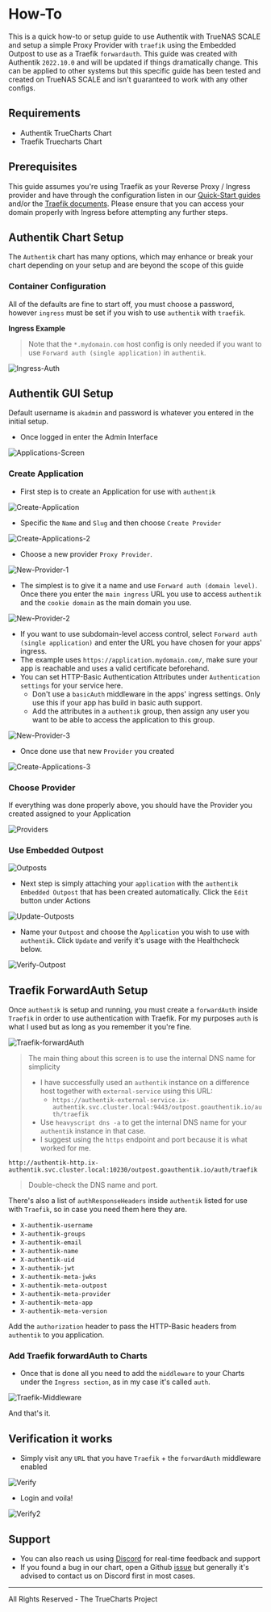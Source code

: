# How-To

This is a quick how-to or setup guide to use Authentik with TrueNAS SCALE and setup a simple Proxy Provider with `traefik` using the Embedded Outpost to use as a Traefik `forwardauth`. This guide was created with Authentik `2022.10.0` and will be updated if things dramatically change.
This can be applied to other systems but this specific guide has been tested and created on TrueNAS SCALE and isn't guaranteed to work with any other configs.

## Requirements

- Authentik TrueCharts Chart
- Traefik Truecharts Chart

## Prerequisites

This guide assumes you're using Traefik as your Reverse Proxy / Ingress provider and have through the configuration listen in our [Quick-Start guides](https://truecharts.org/docs/manual/SCALE%20Apps/adding-letsencrypt) and/or the [Traefik documents](https://truecharts.org/charts/enterprise/traefik/how-to/). Please ensure that you can access your domain properly with Ingress before attempting any further steps.

## Authentik Chart Setup

The `Authentik` chart has many options, which may enhance or break your chart depending on your setup and are beyond the scope of this guide

### Container Configuration

All of the defaults are fine to start off, you must choose a password, however `ingress` must be set if you wish to use `authentik` with `traefik`.

**Ingress Example**

> Note that the `*.mydomain.com` host config is only needed if you want to use `Forward auth (single application)` in `authentik`.


![Ingress-Auth](img/Ingress-Auth.png)

## Authentik GUI Setup

Default username is `akadmin` and password is whatever you entered in the initial setup.

- Once logged in enter the Admin Interface

![Applications-Screen](img/Applications-Screen.png)

### Create Application

- First step is to create an Application for use with `authentik`

![Create-Application](img/Create-Applications.png)

- Specific the `Name` and `Slug` and then choose `Create Provider`

![Create-Applications-2](img/Create-Applications-2.png)

- Choose a new provider `Proxy Provider`.

![New-Provider-1](img/New-Provider-1.png)

- The simplest is to give it a name and use `Forward auth (domain level)`. Once there you enter the `main ingress` URL you use to access `authentik` and the `cookie domain` as the main domain you use.

![New-Provider-2](img/New-Provider-2.png)


- If you want to use subdomain-level access control, select `Forward auth (single application)` and enter the URL you have chosen for your apps' ingress.
- The example uses `https://application.mydomain.com/`, make sure your app is reachable and uses a valid certificate beforehand. 
- You can set HTTP-Basic Authentication Attributes under `Authentication settings` for your service here. 
  - Don't use a `basicAuth` middleware in the apps' ingress settings. Only use this if your app has build in basic auth support. 
  - Add the attributes in a `authentik` group, then assign any user you want to be able to access the application to this group.


![New-Provider-3](image.png)


- Once done use that new `Provider` you created

![Create-Applications-3](img/Create-Applications-3.png)

### Choose Provider

If everything was done properly above, you should have the Provider you created assigned to your Application

![Providers](img/Providers.png)

### Use Embedded Outpost

![Outposts](img/Outposts.png)

- Next step is simply attaching your `application` with the `authentik Embedded Outpost` that has been created automatically. Click the `Edit` button under Actions

![Update-Outposts](img/Update-Outpost.png)

- Name your `Outpost` and choose the `Application` you wish to use with `authentik`. Click `Update` and verify it's usage with the Healthcheck below.

![Verify-Outpost](img/Verify-Outpost.png)

## Traefik ForwardAuth Setup

Once `authentik` is setup and running, you must create a `forwardAuth` inside `Traefik` in order to use authentication with Traefik. For my purposes `auth` is what I used but as long as you remember it you're fine.

![Traefik-forwardAuth](img/Traefik-forwardAuth.png)


> The main thing about this screen is to use the internal DNS name for simplicity
> - I have successfully used an `authentik` instance on a difference host together with `external-service` using this URL: 
>   - `https://authentik-external-service.ix-authentik.svc.cluster.local:9443/outpost.goauthentik.io/auth/traefik`
> - Use `heavyscript dns -a` to get the internal DNS name for your `authentik` instance in that case. 
> - I suggest using the `https` endpoint and port because it is what worked for me.


```
http://authentik-http.ix-authentik.svc.cluster.local:10230/outpost.goauthentik.io/auth/traefik
```

> Double-check the DNS name and port.

There's also a list of `authResponseHeaders` inside `authentik` listed for use with `Traefik`, so in case you need them here they are.

- `X-authentik-username`
- `X-authentik-groups`
- `X-authentik-email`
- `X-authentik-name`
- `X-authentik-uid`
- `X-authentik-jwt`
- `X-authentik-meta-jwks`
- `X-authentik-meta-outpost`
- `X-authentik-meta-provider`
- `X-authentik-meta-app`
- `X-authentik-meta-version`

Add the `authorization` header to pass the HTTP-Basic headers from `authentik` to you application.

### Add Traefik forwardAuth to Charts

- Once that is done all you need to add the `middleware` to your Charts under the `Ingress section`, as in my case it's called `auth`.

![Traefik-Middleware](img/Traefik-Middleware.png)

And that's it.

## Verification it works

- Simply visit any `URL` that you have `Traefik` + the `forwardAuth` middleware enabled

![Verify](img/Verify.png)

- Login and voila!

![Verify2](img/Verify-2.png)

## Support

- You can also reach us using [Discord](https://discord.gg/tVsPTHWTtr) for real-time feedback and support
- If you found a bug in our chart, open a Github [issue](https://github.com/truecharts/apps/issues/new/choose) but generally it's advised to contact us on Discord first in most cases.

---

All Rights Reserved - The TrueCharts Project
